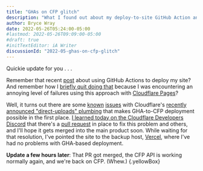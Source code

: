 ```yaml
---
title: "GHAs on CFP glitch"
description: "What I found out about my deploy-to-site GitHub Action and Cloudflare Pages."
author: Bryce Wray
date: 2022-05-26T05:24:00-05:00
#lastmod: 2022-05-26T09:09:00-05:00
#draft: true
#initTextEditor: iA Writer
discussionId: "2022-05-ghas-on-cfp-glitch"
---
```


Quickie update for you . . .

Remember that recent [post](/posts/2022/05/using-dart-sass-hugo-github-actions-edition/) about using GitHub Actions to deploy my site? And remember how I [briefly quit doing that](/posts/2022/05/using-dart-sass-hugo-back-to-node/) because I was encountering an annoying level of failures using this approach with [Cloudflare Pages](https://pages.cloudflare.com)?

Well, it turns out there are some [known](https://github.com/cloudflare/pages-action/issues/8) [issues](https://github.com/cloudflare/wrangler2/issues/960) with Cloudflare's [recently announced "direct-uploads" plumbing](https://blog.cloudflare.com/cloudflare-pages-direct-uploads/) that makes GHA-to-CFP deployment possible in the first place. [I learned today on the Cloudflare Developers Discord](https://discord.com/channels/595317990191398933/973531909340692541/979293762654183445) that there's a [pull request](https://github.com/cloudflare/wrangler2/pull/1028) in place to fix this problem and others, and I'll hope it gets merged into the main product soon. While waiting for that resolution, I've pointed the site to the backup host, [Vercel](https://vercel.com), where I've had no problems with GHA-based deployment.

**Update a few hours later**: That PR got merged, the CFP API is working normally again, and we're back on CFP. (Whew.)
{.yellowBox}
